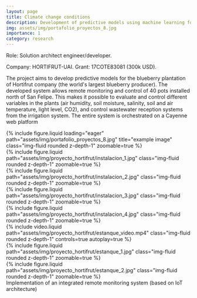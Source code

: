 ```yaml
---
layout: page
title: Climate change conditions
description: Development of predictive models using machine learning for decision-making in blueberry production under current and projected climate change conditions (2018-2020)
img: assets/img/portafolio_proyectos_8.jpg
importance: 1
category: research
---
```


Role: Solution architect engineer/developer. 

Company: HORTIFRUT-UAI. Grant: 17COTE83081 (300k USD). 

The project aims to develop predictive models for the blueberry plantation of Hortifrut company (the world's largest blueberry producer). The developed system allows remote monitoring and control of 40 pots installed north of San Felipe. This makes it possible to evaluate and control different variables in the plants (air humidity, soil moisture, salinity, soil and air temperature, light level, CO2), and control wastewater reception systems from the irrigation system. The entire system is orchestrated on a Cayenne web platform

<div class="row">
    <div class="col-sm mt-3 mt-md-0">
        {% include figure.liquid loading="eager" path="assets/img/portafolio_proyectos_8.jpg" title="example image" class="img-fluid rounded z-depth-1" zoomable=true  %}
    </div>
</div>
<div class="row mt-3">
    <div class="col-sm mt-3 mt-md-0">
         {% include figure.liquid path="assets/img/proyecto_hortifrut/instalacion_1.jpg" class="img-fluid rounded z-depth-1" zoomable=true %}
    </div>
    <div class="col-sm mt-3 mt-md-0">
         {% include figure.liquid path="assets/img/proyecto_hortifrut/instalacion_2.jpg" class="img-fluid rounded z-depth-1" zoomable=true %}
    </div>
      <div class="col-sm mt-3 mt-md-0">
         {% include figure.liquid path="assets/img/proyecto_hortifrut/instalacion_3.jpg" class="img-fluid rounded z-depth-1" zoomable=true %}
    </div>
     <div class="col-sm mt-3 mt-md-0">
         {% include figure.liquid path="assets/img/proyecto_hortifrut/instalacion_4.jpg" class="img-fluid rounded z-depth-1" zoomable=true %}
    </div>
</div>

<div class="row mt-3">
    <div class="col-sm mt-3 mt-md-0">
        {% include video.liquid path="assets/img/proyecto_hortifrut/estanque_video.mp4" class="img-fluid rounded z-depth-1" controls=true autoplay=true %}
    </div>
    <div class="col-sm mt-3 mt-md-0">
        {% include figure.liquid path="assets/img/proyecto_hortifrut/estanque_1.jpg" class="img-fluid rounded z-depth-1" zoomable=true %}
    </div>
    <div class="col-sm mt-3 mt-md-0">
        {% include figure.liquid path="assets/img/proyecto_hortifrut/estanque_2.jpg" class="img-fluid rounded z-depth-1" zoomable=true %}
    </div>
</div>



<div class="caption">
    Implementation of an integrated remote monitoring system (based on IoT architecture)
</div>

